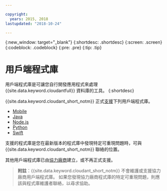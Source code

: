 ```yaml
---

copyright:
  years: 2015, 2018
lastupdated: "2018-10-24"

---
```


{:new_window: target="_blank"}
{:shortdesc: .shortdesc}
{:screen: .screen}
{:codeblock: .codeblock}
{:pre: .pre}
{:tip: .tip}

<!-- Acrolinx: 2017-05-10 -->

# 用戶端程式庫


用戶端程式庫是可讓您自行開發應用程式來處理 {{site.data.keyword.cloudantfull}} 資料庫的工具。
{:shortdesc}

{{site.data.keyword.cloudant_short_notm}} 正式[支援](supported.html)下列用戶端程式庫。

-	[Mobile](supported.html#mobile)
-	[Java](supported.html#java)
-	[Node.js](supported.html#node-js)
-	[Python](supported.html#python)
-	[Swift](supported.html#swift)

支援的程式庫是您在最新版本的程式庫中發現特定可重現問題時，可與 {{site.data.keyword.cloudant_short_notm}} 聯絡的位置。

其他用戶端程式庫已由[協力廠商](thirdparty.html#third-party-client-libraries)建立，或不再正式支援。

>   **附註**：{{site.data.keyword.cloudant_short_notm}} 不會維護或支援協力廠商用戶端程式庫。
如果您發現協力廠商程式庫的特定可重現問題，則應該與程式庫維護者聯絡，以尋求協助。

